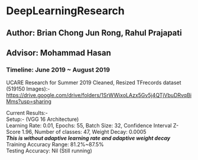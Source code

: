 # DeepLearningResearch
## Author: Brian Chong Jun Rong, Rahul Prajapati
## Advisor: Mohammad Hasan
### Timeline: June 2019 ~ August 2019
UCARE Research for Summer 2019
Cleaned, Resized TFrecords dataset (519150 Images):-
https://drive.google.com/drive/folders/1SrWWixoLAzx5Gv5j4QTjVbuDRvqBiMms?usp=sharing

Current Results:- </br>
Setup:- (VGG 16 Architecture)</br>
Learning Rate: 0.01, Epochs: 55, Batch Size: 32, Confidence Interval Z-Score 1.96, Number of classes: 47, Weight Decay: 0.0005</br>
***This is without adaptive learning rate and adaptive weight decay***</br>
Training Accuracy Range: 81.2%~87.5%</br>
Testing Accuracy: Nil (Still running)</br>

